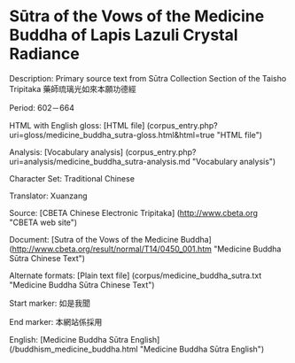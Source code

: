 # Sūtra of the Vows of the Medicine Buddha of Lapis Lazuli Crystal Radiance

Description: Primary source text from Sūtra Collection Section of the Taisho Tripitaka 藥師琉璃光如來本願功德經

Period: 602－664

HTML with English gloss: [HTML file] (corpus_entry.php?uri=gloss/medicine_buddha_sutra-gloss.html&html=true "HTML file")

Analysis: [Vocabulary analysis] (corpus_entry.php?uri=analysis/medicine_buddha_sutra-analysis.md "Vocabulary analysis")

Character Set: Traditional Chinese

Translator: Xuanzang

Source: [CBETA Chinese Electronic Tripitaka] (http://www.cbeta.org "CBETA web site")

Document: [Sutra of the Vows of the Medicine Buddha] (http://www.cbeta.org/result/normal/T14/0450_001.htm "Medicine Buddha Sūtra Chinese Text")

Alternate formats: [Plain text file] (corpus/medicine_buddha_sutra.txt "Medicine Buddha Sūtra Chinese Text")

Start marker: 如是我聞

End marker: 本網站係採用

English: [Medicine Buddha Sūtra English] (/buddhism_medicine_buddha.html "Medicine Buddha Sūtra English")

